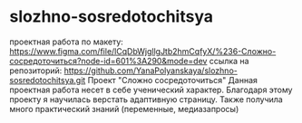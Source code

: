 # slozhno-sosredotochitsya
проектная работа по макету: https://www.figma.com/file/lCqDbWjgllgJtb2hmCqfyX/%236-Сложно-сосредоточиться?node-id=601%3A290&mode=dev
ссылка на репозиторий: https://github.com/YanaPolyanskaya/slozhno-sosredotochitsya.git
Проект "Сложно сосредоточиться"
Данная проектная работа несет в себе ученический характер. Благодаря этому проекту я научилась верстать адаптивную страницу.
Также получила много практический знаний (переменные, медиазапросы)
